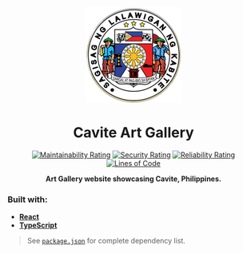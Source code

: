 <div align="center">
  <img src="./public/logo192.png" alt="Cavite Logo" />
  <h1>Cavite Art Gallery</h1>
  
  [![Maintainability Rating](https://sonarcloud.io/api/project_badges/measure?project=jhdcruz_ArtGallery&metric=sqale_rating)](https://sonarcloud.io/dashboard?id=jhdcruz_ArtGallery) [![Security Rating](https://sonarcloud.io/api/project_badges/measure?project=jhdcruz_ArtGallery&metric=security_rating)](https://sonarcloud.io/dashboard?id=jhdcruz_ArtGallery) [![Reliability Rating](https://sonarcloud.io/api/project_badges/measure?project=jhdcruz_ArtGallery&metric=reliability_rating)](https://sonarcloud.io/dashboard?id=jhdcruz_ArtGallery) [![Lines of Code](https://sonarcloud.io/api/project_badges/measure?project=jhdcruz_ArtGallery&metric=ncloc)](https://sonarcloud.io/dashboard?id=jhdcruz_ArtGallery)

  <b>Art Gallery website showcasing Cavite, Philippines.</b>

  
</div>

### Built with:

- [**React**](https://reactjs.org)
- [**TypeScript**](https://typescriptlang.org)

> See [`package.json`](./package.json) for complete dependency list.
